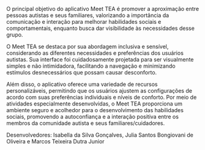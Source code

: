 O principal objetivo do aplicativo Meet TEA é promover a aproximação entre pessoas autistas e seus familiares, valorizando a importância da comunicação e interação para melhorar habilidades sociais e comportamentais, enquanto busca dar visibilidade às necessidades desse grupo. 

O Meet TEA se destaca por sua abordagem inclusiva e sensível, considerando as diferentes necessidades e preferências dos usuários autistas. Sua interface foi cuidadosamente projetada para ser visualmente simples e não intimidadora, facilitando a navegação e minimizando estímulos desnecessários que possam causar desconforto. 

Além disso, o aplicativo oferece uma variedade de recursos personalizáveis, permitindo que os usuários ajustem as configurações de acordo com suas preferências individuais e níveis de conforto. Por meio de atividades especialmente desenvolvidas, o Meet TEA proporciona um ambiente seguro e acolhedor para o desenvolvimento das habilidades sociais, promovendo a autoconfiança e a interação positiva entre os membros da comunidade autista e seus familiares/cuidadores.

Desenvolvedores: Isabella da Silva Gonçalves, Julia Santos Bongiovani de Oliveira e Marcos Teixeira Dutra Junior
